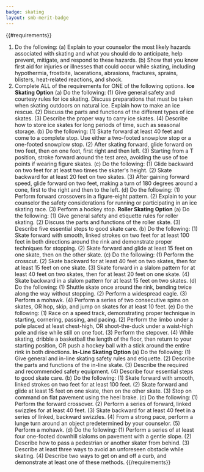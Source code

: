 ```yaml
---
badge: skating
layout: smb-merit-badge
---
```


{{#requirements}}
1. Do the following:
    (a) Explain to your counselor the most likely hazards associated with skating and what you should do to anticipate, help prevent, mitigate, and respond to these hazards.
    (b) Show that you know first aid for injuries or illnesses that could occur while skating, including hypothermia, frostbite, lacerations, abrasions, fractures, sprains, blisters, heat-related reactions, and shock.
2. Complete ALL of the requirements for ONE of the following options.
    **Ice Skating Option**
    (a) Do the following:
        (1) Give general safety and courtesy rules for ice skating. Discuss preparations that must be taken when skating outdoors on natural ice. Explain how to make an ice rescue.
        (2) Discuss the parts and functions of the different types of ice skates.
        (3) Describe the proper way to carry ice skates.
        (4) Describe how to store ice skates for long periods of time, such as seasonal storage.
    (b) Do the following:
        (1) Skate forward at least 40 feet and come to a complete stop. Use either a two-footed snowplow stop or a one-footed snowplow stop.
        (2) After skating forward, glide forward on two feet, then on one foot, first right and then left.
        (3) Starting from a T position, stroke forward around the test area, avoiding the use of toe points if wearing figure skates.
    (c) Do the following:
        (1) Glide backward on two feet for at least two times the skater's height.
        (2) Skate backward for at least 20 feet on two skates.
        (3) After gaining forward speed, glide forward on two feet, making a turn of 180 degrees around a cone, first to the right and then to the left.
    (d) Do the following:
        (1) Perform forward crossovers in a figure-eight pattern.
        (2) Explain to your counselor the safety considerations for running or participating in an ice skating race.
        (3) Perform a hockey stop.
    **Roller Skating Option**
    (a) Do the following:
        (1) Give general safety and etiquette rules for roller skating.
        (2) Discuss the parts and functions of the roller skate.
        (3) Describe five essential steps to good skate care.
    (b) Do the following:
        (1) Skate forward with smooth, linked strokes on two feet for at least 100 feet in both directions around the rink and demonstrate proper techniques for stopping.
        (2) Skate forward and glide at least 15 feet on one skate, then on the other skate.
    (c) Do the following:
        (1) Perform the crosscut.
        (2) Skate backward for at least 40 feet on two skates, then for at least 15 feet on one skate.
        (3) Skate forward in a slalom pattern for at least 40 feet on two skates, then for at least 20 feet on one skate.
        (4) Skate backward in a slalom pattern for at least 15 feet on two skates.
    (d) Do the following:
        (1) Shuttle skate once around the rink, bending twice along the way without stopping.
        (2) Perform a widespread eagle.
        (3) Perform a mohawk.
        (4) Perform a series of two consecutive spins on skates, OR hop, skip, and jump on skates for at least 10 feet.
    (e) Do the following:
        (1) Race on a speed track, demonstrating proper technique in starting, cornering, passing, and pacing.
        (2) Perform the limbo under a pole placed at least chest-high, OR shoot-the-duck under a waist-high pole and rise while still on one foot.
        (3) Perform the stepover.
        (4) While skating, dribble a basketball the length of the floor, then return to your starting position, OR push a hockey ball with a stick around the entire rink in both directions.
    **In-Line Skating Option**
    (a) Do the following:
        (1) Give general and in-line skating safety rules and etiquette.
        (2) Describe the parts and functions of the in-line skate.
        (3) Describe the required and recommended safety equipment.
        (4) Describe four essential steps to good skate care.
    (b) Do the following:
        (1) Skate forward with smooth, linked strokes on two feet for at least 100 feet.
        (2) Skate forward and glide at least 15 feet on one skate, then on the other skate.
        (3) Stop on command on flat pavement using the heel brake.
    (c) Do the following:
        (1) Perform the forward crossover.
        (2) Perform a series of forward, linked swizzles for at least 40 feet.
        (3) Skate backward for at least 40 feet in a series of linked, backward swizzles.
        (4) From a strong pace, perform a lunge turn around an object predetermined by your counselor.
        (5) Perform a mohawk.
    (d) Do the following:
        (1) Perform a series of at least four one-footed downhill slaloms on pavement with a gentle slope.
        (2) Describe how to pass a pedestrian or another skater from behind.
        (3) Describe at least three ways to avoid an unforeseen obstacle while skating.
        (4) Describe two ways to get on and off a curb, and demonstrate at least one of these methods.
{{/requirements}}
